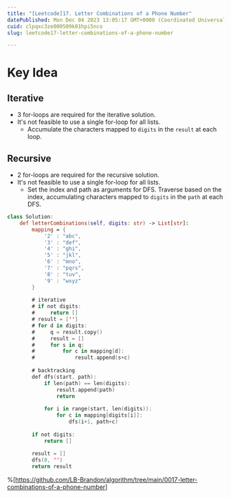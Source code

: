 ```yaml
---
title: "[Leetcode]17. Letter Combinations of a Phone Number"
datePublished: Mon Dec 04 2023 13:05:17 GMT+0000 (Coordinated Universal Time)
cuid: clpqxc3ze000509k01hpi5nco
slug: leetcode17-letter-combinations-of-a-phone-number

---
```


# Key Idea
## Iterative
- 3 for-loops are required for the iterative solution.
- It's not feasible to use a single for-loop for all lists.
    - Accumulate the characters mapped to `digits` in the `result` at each loop.

## Recursive
- 2 for-loops are required for the recursive solution.
- It's not feasible to use a single for-loop for all lists.
    - Set the index and path as arguments for DFS. Traverse based on the index, accumulating characters mapped to `digits` in the `path` at each DFS.

```kotlin
class Solution:
    def letterCombinations(self, digits: str) -> List[str]:
        mapping = {
            '2' : "abc",
            '3' : "def",
            '4' : "ghi",
            '5' : "jkl",
            '6' : "mno",
            '7' : "pqrs",
            '8' : "tuv",
            '9' : "wxyz"
        }
        
        # iterative
        # if not digits:
        #     return []
        # result = ['']
        # for d in digits:
        #     q = result.copy()
        #     result = []
        #     for s in q:
        #         for c in mapping[d]:
        #             result.append(s+c)
        
        # backtracking        
        def dfs(start, path):
            if len(path) == len(digits):
                result.append(path)
                return
        
            for i in range(start, len(digits)):
                for c in mapping[digits[i]]:
                    dfs(i+1, path+c)
        
        if not digits:
            return []
        
        result = []
        dfs(0, '')   
        return result
```
%[https://github.com/LB-Brandon/algorithm/tree/main/0017-letter-combinations-of-a-phone-number]